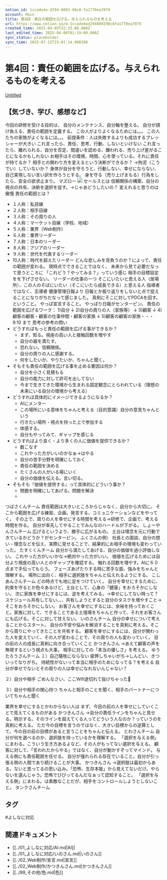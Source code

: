 ```yaml
---
notion_id: 1ccade4a-d294-8092-98c8-fa1770ea7079
account: Main
title: 第4回：責任の範囲を広げる。与えられるものを考える
url: https://www.notion.so/4-1ccade4ad294809298c8fa1770ea7079
created_time: 2025-04-05T22:33:00.000Z
last_edited_time: 2025-04-06T01:19:00.000Z
sync_status: placeholder
sync_time: 2025-07-12T15:01:14.998398
---
```

# 第4回：責任の範囲を広げる。与えられるものを考える

[Untitled](https://www.notion.so/1cce5c084f2d800583f1cfc0b5955c05) 
## 【気づき、学び、感想など】
今回の研修を受ける目的は、 
自分のメンテナンス、自分軸を整える。 
自分が請け負える、責任の範囲を定義する。
この人がよりよくなるためには。。。
この人たちの家族がよくなるには。。。
前提条件：人は失敗するよりも成功するプレッシャーが大きい
これ言ったら、責任、思考、行動、しないといけない
これ言ったら、離れられる、自分を否定、間違いを認める、嫌われる、売り上げ差がることになるかもしれない
お相手はその環境、時間、心を使っている。それに責任が持てるか？
相手との関わり方を変えるという決断ができるか？
→拘泥（こうでい）していないか？
身体が自分を守ろうと、行動しない、幸せにならない、自己実現しない言い訳を作ろうとする。
身を守る（売り上げまもる）行為をしたら、安全の欲求止まり。
マズロー
![](https://prod-files-secure.s3.us-west-2.amazonaws.com/736adce6-a3a4-4a64-9f74-d9aa055c96d2/cc5bf3f0-30d3-4a1c-92b3-1d95af3b6157/%E3%82%B9%E3%82%AF%E3%83%AA%E3%83%BC%E3%83%B3%E3%82%B7%E3%83%A7%E3%83%83%E3%83%88_2025-04-06_8.01.17.png?X-Amz-Algorithm=AWS4-HMAC-SHA256&X-Amz-Content-Sha256=UNSIGNED-PAYLOAD&X-Amz-Credential=ASIAZI2LB466VWX3FHZB%2F20250719%2Fus-west-2%2Fs3%2Faws4_request&X-Amz-Date=20250719T061611Z&X-Amz-Expires=3600&X-Amz-Security-Token=IQoJb3JpZ2luX2VjEIT%2F%2F%2F%2F%2F%2F%2F%2F%2F%2FwEaCXVzLXdlc3QtMiJHMEUCIQDc8b8OWTgKDOX2EvlCU7mbb5qCmvr7scJeL5k%2FnBNk6wIgUNRiX5hcWcB2M%2BJbLrrbN51z8gdMNol4BDFgXYE70MgqiAQInf%2F%2F%2F%2F%2F%2F%2F%2F%2F%2FARAAGgw2Mzc0MjMxODM4MDUiDNuN96p7rkoEXk8FTCrcA6ls24eR4HHRuQIoxVEznaotLu0Cp9jBIgemqFlAaDW%2FzAkMspTrQEmU%2BxpDvIHfKGV6BwlF7Sq4IEYFGXnlfVHDeiRBxKhxGXxnGKVjCW0nxBM8u88LUDUdF%2F3bw3zAVWB6Jzaq9qE5IFYtdY6JY28a5PGIHEH8yzWAhQQnOOn11pDT6LPRDFshpEWhHzMWp524eYdRcMaF%2FwLqpFDY8BsI76mjSiS9WhiwcZTcoZNLQS5khlfEd7QqO5vgkpGzACEhcfgzeSGzoReXpG%2Br5Q47dTN%2FcaLol6a0uHR87tLSSXkk88fz4gYG3HDVv6BwdC7%2FY%2FSkyvmKmefLC5A4yRfVWZVegV5cw0za5kq9w8SdVD1HP4pxDuag8%2BIGFW0NBa6R73gn5BHPr6U%2BgiZhktkmCkPuFYbBMNFR0DDTbX08N772XUfS4DB%2FM6bAfCHuIZPwXlvYdVamMh1otNOrmnrznRMjvW2PzgZfZf59wE6znqfYtL%2BpimXVhbe5BMSF4r6nU9LuqznT6kap7gIlFSYEEs6k%2Fl929rRfw22B1sU83jNFdTYk%2BFuwajOIiC8mGkIrNPGdICCraRJAMfbMm%2BCxH9c5pvIow0tkBqQ4yWAeUobSLjLohEkGiKG2MK%2Bq7MMGOqUBeImJ8r77XdiNeBUeUx72Wc7aXDWCtsid%2FTIu5CgLp1mZmpqyAQ29vSYKVk9tT3LvqUO8uqOSVV60Lhc5PDkemGi%2FGmkLf4MItR95mMsmy9aF0rCrZeJ%2BLWreR6w%2B8hRkrLHPzPRXF6P9Drmcf%2FtbwW%2BnB%2BUCZDwbe%2FFOslvHRt0o7yPVnWMHZl0f4VOI%2Fntk7ncOSlqUJLMX70eiDByzf1ioVP%2F5&X-Amz-Signature=434b443fc4db85c91e3c3f9ef509ecbbde9e5068a6b8ab43a99a160c77edb0fc&X-Amz-SignedHeaders=host&x-amz-checksum-mode=ENABLED&x-id=GetObject)
セールスとは
信頼関係の構築、自分の視点の共有、決断を選択を促す。→じゃあどうしたいの？
変えれると思うのは傲慢
責任の範囲とは？
- １人称：私目線
- ２人称：相手目線
- ３人称：その周りの人
- ４人称：マーケット目線（学校、地域）
- ５人称：業界（Web制作）
- ６人称：業界リーダー
- ７人称：日本のリーダー
- ８人称：アジアのリーダー
- ９人称：世代を代表するリーダー
- 10人称：時代を超えたリーダー
どんな悲しみを背負うのか？によって、責任の範囲が変わる。
現時点でできることではなく、
未来から見て必要だなって思うところに
「これどう？やってみる？」っていう感じ
相手の目標設定をを下げさせない。
リーダーの仕事の一つ
そこにいたいと思える人（居場所）、この人のそばにいたい（そこにいたら成長できる）と思える人
指導者ではなく、志導者
健康管理日報より
日報とか振り返りをしないと点で捉えることになりがちだなって感じました。
真剣にそこに対してPDCAを回す。ということ。
やっぱ宣言すること。
やっぱり日報がセンターピン。
責任の範囲を広げるワーク：
1)自分
↓
2)自分の周りの人（家族等）
↓
3)顧客
↓
4)顧客の顧客・顧客の仕事仲間・顧客の家族
↓
5)顧客の顧客の家族・・・
9:10 まで
思考の参考の問い
- どうすればもっと責任の範囲を広げる事ができるか？
  - まず、知る。視座の高い人と接触回数を増やす
  - 自分の器を満たす。
  - 恐れない。信頼関係。
  - 自分の周りの人に感謝する。
  - 何をしたいか、やりたいか、ちゃんと聞く。
- そもそも責任の範囲を広げる事を止める要因は何か？
  - 自分を小さく見積もる
  - 自分の能力に対して許可を出してない
  - 今まで生きてきた環境から生まれる固定観念にとらわれている（理想の未来にいる自分の環境から考える）
- どうすれば具体的にイメージできるようになるか？
  - AIにメンター
  - この場所にいる意味をちゃんと考える（目的意識）自分の意見ちゃんという
  - 行きたい場所・視点を持った上で参加する
  - 体感する。
  - 自分もやってみて、ギャップを感じる
- どうすればより良く・より多くの人に価値を提供できるか？
  - 数こなす
  - これやった方がいいのかなぁ→はやる
  - 自分の苦手分野を明確にしておく
  - 責任の範囲を決める
  - たくさんの人がいる場にいく
  - 自分の価値を伝える。言い切る。
- そもそも『価値を提供する』って具体的にどういう事か？
  - 問題を明確にしてあげる。問題を解決
  - 
つばさくんチーム
責任範囲は大きいところからじゃなく、自分から大切に。
そこから範囲を広げる練習、企画、発言する、コミュニケーションなどをやってく。
その上で、周りの人を幸せにする時間を考える→研修で、企画で、考える時間を作る。
自分が率先してやることでみんなのハードルが下がる。
しょーやんさんチーム
広げるというより、勝手に広がるもの。
土台は理念を元に行動できているかどうか？がセンターピン。
ふくさんの例）
社長との面談、自分の想い・理念などを伝え、実際に見せることで、結果的にお相手の環境も変わっていった。
たすくくんチーム
自分から満たしてあげる、自分の価値を過小評価しない。
これやった方がいいかな→絶対やった方がいい。
価値を広げるためには自分より視座の高い人とのギャップを確認する。
触れる回数を増やす。AIに６０点まで手伝ってもらう。
フェーズあげたりする時に苦手な面、強みをちゃんと理解する。
場所に出向く、相手に選択肢をちゃんと伝えれるようにする。
こしあんさんチーム
どの時点でも地に足をつけていく。
自分を幸せにするために、約束を守るとか色々あるけど、土台として、心身の「健康」をおろそかにしない。
次に家族を幸せにするには、逆を考えてみる。→幸せにしてない時って？
スケジュール共有してない、、、共有しようとすると自分のタスクを増やすこと→そこをおろそかにしない。
お客さんを幸せにするには、余裕を持っておくこと。家族に対して、できることである土壇場をちゃんと作って、それをお客さんにも広げる。そこに対して甘えない。
いのさんチーム
自分の幸せについて考えることからスタート。
自分の不安や悩みを解消することを真剣に考える。そこから周りにやってきたことを共有する。
顧客を幸せにするには、自分が関わった人を変えていく、その人が変わることで、その周りの人も変わっていく。
目の前の人の成長に真剣に向き合っていくこと
かつきんさん
→あえて顧客の声を無視するという視点も大事。
相手に対しての「本当の優しさ」を考える。
ゆうたろうさんチーム
１）自己犠牲にならない
疲弊しちゃいがち→しんどい、きついってなりがち。
持続性がないって本当に相手のためになってる？を考える
自分が幸せでないとその周りの人は幸せになれないんじゃない？

２）自分や相手
ごめんなさい、ここWifi途切れて抜けちゃった🙏

３）自分や相手の関心持つ
ちゃんと相手のことを聞く、相手のパートナーについてちゃんと聞く

業界を幸せにするとかわからない人は
まず、今目の前の人を幸せにしていくことで見えてくるものがある
かつきんさん
→自分の責任ラインをちゃんと見せる。明示する。そのラインを超えてくる人ってどういう人なのか？っていうのを真剣に考える。
ただ今の目標を言うのではなく、大きい目標からの逆算として、今の目の前の目標があると言うことをちゃんと伝える。
とわさんチーム
自分が何を選べるのか、選択肢を持っているかを理解する。
「選択を与える側」にまわる。こういう生き方あるよなど、その人がもってない選択を与える。
顧客に対して、「言われたからやる」ではなく、自分が動かすぞってマインド。
与える側にも責任範囲を任せる。
自分が憧れられる存在でいること。自分が引っ張る側の人間であり続けることが大事。
かつきんさん
→選択肢は最初からある。ないと思ってるの思い込み。「恐怖、生存本能」から見えてないだけ。やらないを選んじゃう。恐怖でびびってるんだなぁって認知すること。
「選択を与える側」にまわる。は素敵なことだが、相手をコントロールしようとしないこと。
タンクさんチーム

## タグ

#よしなに対応 

## 関連ドキュメント

- [[../01_よしなに対応/AI.md|AI]]
- [[../01_よしなに対応/いのさん.md|いのさん]]
- [[../02_Web制作/宣言.md|宣言]]
- [[../02_Web制作/かつきんさん.md|かつきんさん]]
- [[../99_その他/色.md|色]]
